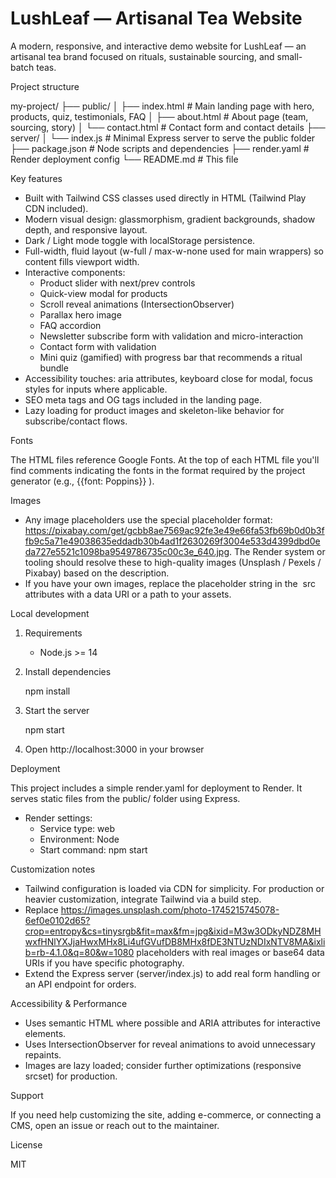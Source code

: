 # LushLeaf — Artisanal Tea Website

A modern, responsive, and interactive demo website for LushLeaf — an artisanal tea brand focused on rituals, sustainable sourcing, and small-batch teas.

Project structure

my-project/
├── public/
│   ├── index.html          # Main landing page with hero, products, quiz, testimonials, FAQ
│   ├── about.html          # About page (team, sourcing, story)
│   └── contact.html        # Contact form and contact details
├── server/
│   └── index.js            # Minimal Express server to serve the public folder
├── package.json            # Node scripts and dependencies
├── render.yaml             # Render deployment config
└── README.md               # This file

Key features

- Built with Tailwind CSS classes used directly in HTML (Tailwind Play CDN included).
- Modern visual design: glassmorphism, gradient backgrounds, shadow depth, and responsive layout.
- Dark / Light mode toggle with localStorage persistence.
- Full-width, fluid layout (w-full / max-w-none used for main wrappers) so content fills viewport width.
- Interactive components:
  - Product slider with next/prev controls
  - Quick-view modal for products
  - Scroll reveal animations (IntersectionObserver)
  - Parallax hero image
  - FAQ accordion
  - Newsletter subscribe form with validation and micro-interaction
  - Contact form with validation
  - Mini quiz (gamified) with progress bar that recommends a ritual bundle
- Accessibility touches: aria attributes, keyboard close for modal, focus styles for inputs where applicable.
- SEO meta tags and OG tags included in the landing page.
- Lazy loading for product images and skeleton-like behavior for subscribe/contact flows.

Fonts

The HTML files reference Google Fonts. At the top of each HTML file you'll find comments indicating the fonts in the format required by the project generator (e.g., {{font: Poppins}} ).

Images

- Any image placeholders use the special placeholder format: https://pixabay.com/get/gcbb8ae7569ac92fe3e49e66fa53fb69b0d0b3ffb9c5a71e49038635eddadb30b4ad1f2630269f3004e533d4399dbd0eda727e5521c1098ba9549786735c00c3e_640.jpg. The Render system or tooling should resolve these to high-quality images (Unsplash / Pexels / Pixabay) based on the description.
- If you have your own images, replace the placeholder string in the <img> src attributes with a data URI or a path to your assets.

Local development

1. Requirements
   - Node.js >= 14

2. Install dependencies

   npm install

3. Start the server

   npm start

4. Open http://localhost:3000 in your browser

Deployment

This project includes a simple render.yaml for deployment to Render. It serves static files from the public/ folder using Express.

- Render settings:
  - Service type: web
  - Environment: Node
  - Start command: npm start

Customization notes

- Tailwind configuration is loaded via CDN for simplicity. For production or heavier customization, integrate Tailwind via a build step.
- Replace https://images.unsplash.com/photo-1745215745078-6ef0e0102d65?crop=entropy&cs=tinysrgb&fit=max&fm=jpg&ixid=M3w3ODkyNDZ8MHwxfHNlYXJjaHwxMHx8Li4ufGVufDB8MHx8fDE3NTUzNDIxNTV8MA&ixlib=rb-4.1.0&q=80&w=1080 placeholders with real images or base64 data URIs if you have specific photography.
- Extend the Express server (server/index.js) to add real form handling or an API endpoint for orders.

Accessibility & Performance

- Uses semantic HTML where possible and ARIA attributes for interactive elements.
- Uses IntersectionObserver for reveal animations to avoid unnecessary repaints.
- Images are lazy loaded; consider further optimizations (responsive srcset) for production.

Support

If you need help customizing the site, adding e-commerce, or connecting a CMS, open an issue or reach out to the maintainer.

License

MIT
